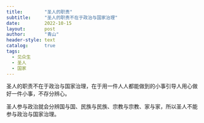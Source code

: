 ```yaml
---
title:        "圣人的职责"
subtitle:     "圣人的职责不在于政治与国家治理"
date:         2022-10-15
layout:       post
author:       "青山"
header-style: text
catalog:      true
tags:
  - 见众生
  - 圣人
  - 国家
---
```


圣人的职责不在于政治与国家治理，在于用一件人人都能做到的小事引导人用心做好一件小事，不存分辨心。

圣人参与政治就会分辨国与国、民族与民族、宗教与宗教、家与家，所以圣人不能参与政治与国家治理。